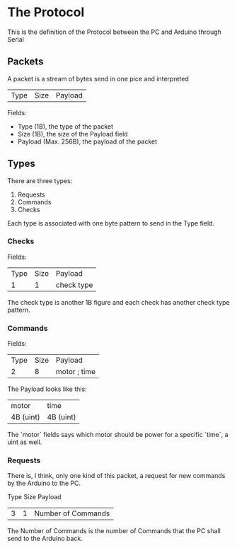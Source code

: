 # The Protocol
This is the definition of the Protocol between
the PC and Arduino through Serial

## Packets
A packet is a stream of bytes send
in one pice and interpreted
<table>
  <tr>
    <td>
      Type
    </td>
    <td>
      Size
    </td>
    <td>
      Payload
    </td>
  </tr>
</table>
  

Fields:
- Type (1B), the type of the packet
- Size (1B), the size of the Payload field 
- Payload (Max. 256B), the payload of the packet

## Types
There are three types:
1. Requests
2. Commands
3. Checks

Each type is associated with one byte
pattern to send in the Type field.

### Checks
Fields:
<table>
  <tr>
    <td>
      Type
    </td>
    <td>
     Size 
    </td>
    <td>
      Payload
    </td>
  </tr>
  <tr>
    <td>
    1
    </td>
    <td>
    1 
    </td>
    <td>
    check type
    </td>
  </tr>
</table>
The check type is another 1B figure
and each check has another check type
pattern.

### Commands
Fields:
<table>
  <tr>
    <td>
    Type
    </td>
    <td>
    Size
    </td>
    <td>
    Payload
    </td>
  </tr>
  <tr>
    <td>
    2
    </td>
    <td>
    8 
    </td>
    <td>
    motor ; time
    </td>
  </tr>
</table>
The Payload looks like this:
<table>
  <tr>
    <td>
      motor
    </td> 
    <td>
      time
    </td>
  </tr>
  <tr>
    <td>
      4B (uint)
    </td>
    <td>
      4B (uint)
    </td>
  </tr>
</table>
The `motor` fields says which
motor should be power for
a specific `time`, a uint as well.

### Requests
There is, I think, only
one kind of this packet,
a request for new commands
by the Arduino to the PC.
<table>
  <tr>
    Type
    Size 
    Payload
  </tr>
  <tr>
    <td>
      3
    </td>
    <td>
      1
    </td>
    <td>
      Number of Commands
    </td>
  </tr>
</table>
The Number of Commands is
the number of Commands that
the PC shall send to
the Arduino back.

